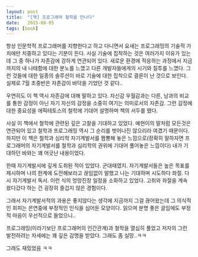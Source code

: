 ```yaml
---
layout: post
title:  "[책] 프로그래머 철학을 만나다"
date:   2015-08-05
tags: [book]
---
```


항상 인문학적 프로그래머를 지향한다고 하고 다니면서 요새는 프로그래밍의 기술적 가치에만 치중하고 있다는 기분이 든다. 사실 기술에 집착하는 것은 여러가지 이유가 있는데 그 중 하나가 자존감에 강하게 연관되어 있다. 새로운 환경에 적응하는 과정에서 지금까지의 내 나태함에 대한 분노를 느꼈고 다른 개발자들에게의 시기와 질투를 느꼈다. 그런 것들에 대한 일종의 솔루션이 바로 기술에 대한 집착으로 결론이 난 것으로 보인다. 실제로 7월 초중반은 자존감이 바닥을 기었던 것 같다.. 

  우연히도 이 책 역시 자존감에 대해 말하고 있다. 자신감 우월감과는 다른, 남과의 비교를 통한 감정이 아닌 자기 자신의 감정을 소중히 여기는 의미로서의 자존감. 그런 감정에 대한 중요성을 에픽테토스의 철학에 기대어 설명하며 책의 서두를 뗐다. 

  사실 이 책에서 철학에 관련된 깊은 고찰을 기대하고 있었다. 예현이의 말처럼 모든것은 연관되어 있고 철학과 프로그래밍 역시 그 순리를 벗어나진 않으리라 여겼기 때문이다. 하지만 이 책은 철학과 심리학 자기계발서를 짬뽕해 놓은 느낌으로(정확히 말하자면 프로그래머의 자기계발서를 철학과 심리학의 권위에 기대어 풀어놓은 느낌이다) 내가 기대하던 바와는 꽤 어긋난 내용이었다. 

  한때 자기계발서에 깊게 도취된 적이 있었다. 군대때였지. 자기계발서들은 높은 목표를 제시하며 나의 한계에 도전해보라고 끊임없이 말했고 나는 기대하며 시도하다 좌절. 다시 자기계발서 독서. 이런 식의 엉망진창 일정을 소화하고 있었다. 고취와 좌절을 계속 왔다갔다 하는 건 굉장히 즐겁지 않은 경험이다. 

  그래서 자기계발서적의 과용은 좋지않다는 생각에 지금까지 그걸 끊어왔는데 그 의식적인 회피는 은연중에 부정적인 인식을 심어둔 모양이다. 읽으며 분명 좋은 글임에도 부정적 마음이 우선적으로 들었으니.. 

  프로그래밍(이라기보단 프로그래머의 인간관계)과 철학을 열심히 풀었고 저자의 그런 발전하려는 자세에는 꽤 깊은 감명을 받았다. 그래도 좀 실망..ㅋㅋ 

  그래도 재밌었음 ㅋㅋ